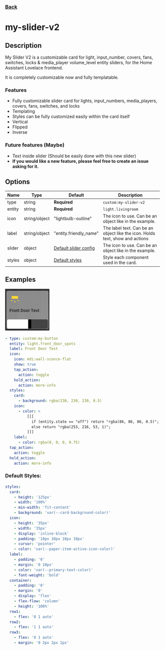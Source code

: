### [Back](/README.md)
# my-slider-v2

## Description

My Slider V2 is a customizable card for light, input_number, covers, fans, switches, locks & media_player volume_level entity sliders, for the Home Assistant Lovelace frontend.

It is completely customizable now and fully templatable.

### Features
- Fully customizable slider card for lights, input_numbers, media_players, covers, fans, switches, and locks
- Templating
- Styles can be fully customized easily within the card itself
- Vertical
- Flipped
- Inverse

### Future features (Maybe)
- Text inside slider (Should be easily done with this new slider)
- **If you would like a new feature, please feel free to create an issue asking for it.**


## Options
| Name | Type | Default | Description |
| ---- | ---- | ------- | ----------- |
| type | string | **Required** | `custom:my-slider-v2` |
| entity | string | **Required** | `light.livingroom` |
| icon | string/object | "lightbulb-outline" | The icon to use. Can be an object like in the example. |
| label | string/object | "entity.friendly_name" | The label text. Can be an object like the icon. Holds text, show and actions |
| slider | object | [Default slider config](/other/docs/slider-v2.md) | The icon to use. Can be an object like in the example. |
| styles | object | [Default styles](#default-styles) | Style each component used in the card. |


## Examples
![Examples](/other/docs/captures/my-button/example-1.png)
```yaml
- type: custom:my-button
  entity: light.front_door_spots
  label: Front Door Test
  icon:
    icon: mdi:wall-sconce-flat
    show: true
    tap_action:
      action: toggle
    hold_action:
      action: more-info
  styles:
    card:
      - background: rgba(230, 230, 230, 0.5)
    icon:
      - color: >
          [[[
            if (entity.state == "off") return "rgba(86, 86, 86, 0.5)";
            else return "rgba(253, 216, 53, 1)";
          ]]]
    label:
      - color: rgba(0, 0, 0, 0.75)
  tap_action:
    action: toggle
  hold_action:
    action: more-info
```


### Default Styles:
```yaml
styles:
  card:
    - height: '125px'
    - width: '100%'
    - min-width: 'fit-content'
    - background: 'var(--card-background-color)'
  icon:
    - height: '35px'
    - width: '35px'
    - display: 'inline-block'
    - padding: '10px 10px 10px 10px'
    - cursor: 'pointer'
    - color: 'var(--paper-item-active-icon-color)'
  label:
    - padding: '0'
    - margin: '0 10px'
    - color: 'var(--primary-text-color)'
    - font-weight: 'bold'
  container:
    - padding: '0'
    - margin: '0'
    - display: 'flex'
    - flex-flow: 'column'
    - height: '100%'
  row1:
    - flex: '0 1 auto'
  row2:
    - flex: '1 1 auto'
  row3:
    - flex: '0 1 auto'
    - margin: '0 2px 2px 2px'
```